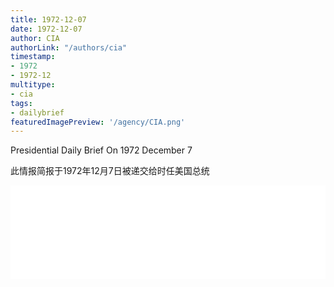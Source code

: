 ```yaml
---
title: 1972-12-07
date: 1972-12-07
author: CIA 
authorLink: "/authors/cia"
timestamp: 
- 1972
- 1972-12
multitype: 
- cia
tags: 
- dailybrief
featuredImagePreview: '/agency/CIA.png'
---
```



Presidential Daily Brief On 1972 December 7

此情报简报于1972年12月7日被递交给时任美国总统

<!--more-->





<div id="over" style="width:100%; overflow:hidden"> <iframe id="sFrame" name="sFrame" frameborder="no" border="0"  allowfullscreen marginwidth="0" scrolling="no" src = " /CIA/1972-12-07.html "  style = " position:absulute; width: 806px; top: 300;" > </iframe> </div>